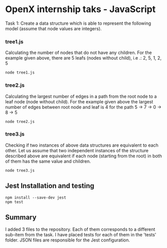 # OpenX internship taks - JavaScript


Task 1: Create a data structure which is able to represent the following model (assume that node values
are integers).

### tree1.js
Calculating the number of nodes that do not have any children. For the example given
above, there are 5 leafs (nodes without child), i.e .: 2, 5, 1, 2, 5
```
node tree1.js  
```

### tree2.js
Calculating the largest number of edges in a path from the root node to a leaf node
(node without child). For the example given above the largest number of edges between
root node and leaf is 4 for the path 5 → 7 → 0 → 8 → 5
```
node tree2.js  
```

### tree3.js
Checking if two instances of above data structures are equivalent to each other. Let us
assume that two independent instances of the structure described above are equivalent
if each node (starting from the root) in both of them has the same value and children.
```
node tree3.js  
```

## Jest Installation and testing

```
npm install --save-dev jest
npm test
```

## Summary
I added 3 files to the repository. Each of them corresponds to a different sub-item from the task. I have placed tests for each of them in the 'tests' folder. JSON files are responsible for the Jest configuration.
